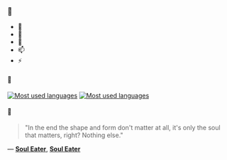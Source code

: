 ### 👋

- 🔭
- 🌱
- 💬
- 📫
- ⚡

#### 🧏

[![Most used languages](https://github-readme-stats-aynah.vercel.app/api/top-langs/?username=aynh&theme=solarized-dark&langs_count=6&layout=compact&hide_title=true)](https://github.com/anuraghazra/github-readme-stats#gh-dark-mode-only)
[![Most used languages](https://github-readme-stats-aynah.vercel.app/api/top-langs/?username=aynh&theme=solarized-light&langs_count=6&layout=compact&hide_title=true)](https://github.com/anuraghazra/github-readme-stats#gh-light-mode-only)

#### 💬

> "In the end the shape and form don't matter at all, it's only the soul that matters, right? Nothing else."

&mdash; [**Soul Eater**](https://myanimelist.net/character.php?q=Soul%20Eater&cat=character), [**Soul Eater**](https://myanimelist.net/search/all?q=Soul%20Eater&cat=all)
